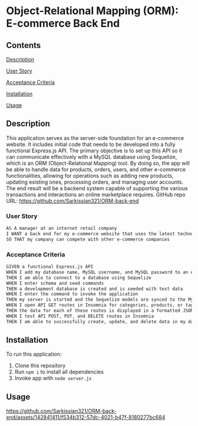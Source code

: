 # Object-Relational Mapping (ORM): E-commerce Back End

## Contents
[Description](#description)

[User Story](#user-story)

[Acceptance Criteria](#acceptance-criteria)

[Installation](#installation)

[Usage](#usage)

## Description 
This application serves as the server-side foundation for an e-commerce website. It includes initial code that needs to be developed into a fully functional Express.js API. The primary objective is to set up this API so it can communicate effectively with a MySQL database using Sequelize, which is an ORM (Object-Relational Mapping) tool. By doing so, the app will be able to handle data for products, orders, users, and other e-commerce functionalities, allowing for operations such as adding new products, updating existing ones, processing orders, and managing user accounts. The end result will be a backend system capable of supporting the various transactions and interactions an online marketplace requires.
GitHub repo URL: https://github.com/Sarkissian321/ORM-back-end

### User Story
```md
AS A manager at an internet retail company
I WANT a back end for my e-commerce website that uses the latest technologies
SO THAT my company can compete with other e-commerce companies
```

### Acceptance Criteria 
```md
GIVEN a functional Express.js API
WHEN I add my database name, MySQL username, and MySQL password to an environment variable file
THEN I am able to connect to a database using Sequelize
WHEN I enter schema and seed commands
THEN a development database is created and is seeded with test data
WHEN I enter the command to invoke the application
THEN my server is started and the Sequelize models are synced to the MySQL database
WHEN I open API GET routes in Insomnia for categories, products, or tags
THEN the data for each of these routes is displayed in a formatted JSON
WHEN I test API POST, PUT, and DELETE routes in Insomnia
THEN I am able to successfully create, update, and delete data in my database
```

## Installation
To run this application:

1. Clone this repository
2. Run ```npm i``` to install all dependencies
3. Invoke app with ```node server.js``` 

## Usage
https://github.com/Sarkissian321/ORM-back-end/assets/142841411/f534b312-57dc-4021-b47f-8180277bc684



